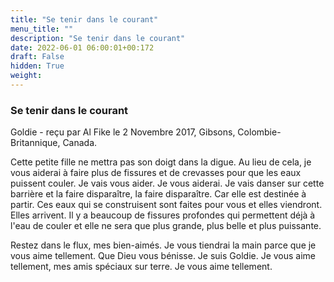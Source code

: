 ```yaml
---
title: "Se tenir dans le courant"
menu_title: ""
description: "Se tenir dans le courant"
date: 2022-06-01 06:00:01+00:172
draft: False
hidden: True
weight:
---
```

### Se tenir dans le courant

Goldie - reçu par Al Fike le 2 Novembre 2017, Gibsons, Colombie-Britannique, Canada.

Cette petite fille ne mettra pas son doigt dans la digue. Au lieu de cela, je vous aiderai à faire plus de fissures et de crevasses pour que les eaux puissent couler. Je vais vous aider. Je vous aiderai. Je vais danser sur cette barrière et la faire disparaître, la faire disparaître. Car elle est destinée à partir. Ces eaux qui se construisent sont faites pour vous et elles viendront. Elles arrivent. Il y a beaucoup de fissures profondes qui permettent déjà à l'eau de couler et elle ne sera que plus grande, plus belle et plus puissante.

Restez dans le flux, mes bien-aimés. Je vous tiendrai la main parce que je vous aime tellement. Que Dieu vous bénisse. Je suis Goldie. Je vous aime tellement, mes amis spéciaux sur terre. Je vous aime tellement.
